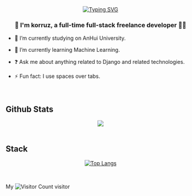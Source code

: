 <div align="center">
  <!-- dynamic typing effect 动态打字效果 -->
  <div align="center">
    <a href="https://blog.sunguoqi.com/">
      <img src="https://readme-typing-svg.demolab.com?font=Fira+Code&pause=1000&width=435&lines=print('Hello, World~')&center=true&size=27" alt="Typing SVG" />
    </a>
  </div>
</div>

### <div align="center">👋 I'm korruz, a full-time full-stack freelance developer 👨‍💻 </div>  
  

- 🔭 I’m currently studying on AnHui University.  
  

- 🌱 I’m currently learning Machine Learning.  
  

- ❓ Ask me about anything related to Django and related technologies.  
  

- ⚡ Fun fact: I use spaces over tabs.
  
<br/>  

## Github Stats  
<div align="center"><img src="https://github-readme-stats.vercel.app/api?username=korruz&show_icons=true&count_private=true&hide_border=true" align="center" /></div>  

<br/>  

## Stack

<div align="center">
  
[![Top Langs](https://github-readme-stats.vercel.app/api/top-langs/?username=korruz&layout=compact)](https://github.com/Christmas/github-readme-stats)

</div>

<br/>

My ![Visitor Count](https://profile-counter.glitch.me/korruz/count.svg) visitor
